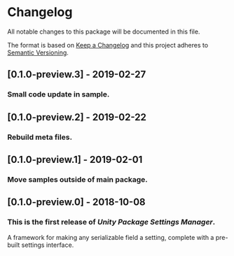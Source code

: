 # Changelog
All notable changes to this package will be documented in this file.

The format is based on [Keep a Changelog](http://keepachangelog.com/en/1.0.0/)
and this project adheres to [Semantic Versioning](http://semver.org/spec/v2.0.0.html).

## [0.1.0-preview.3] - 2019-02-27

### Small code update in sample.

## [0.1.0-preview.2] - 2019-02-22

### Rebuild meta files.

## [0.1.0-preview.1] - 2019-02-01

### Move samples outside of main package.

## [0.1.0-preview.0] - 2018-10-08

### This is the first release of *Unity Package Settings Manager*.

A framework for making any serializable field a setting, complete with a pre-built settings interface.
